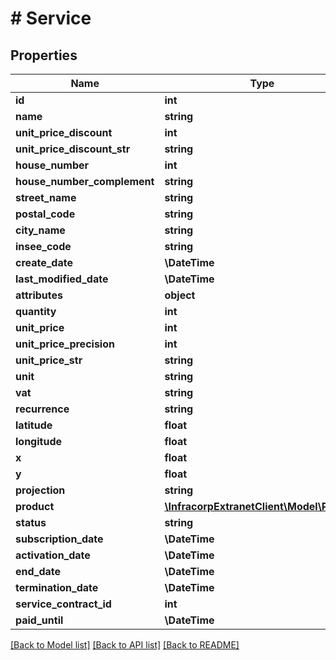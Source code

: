 # # Service

## Properties

Name | Type | Description | Notes
------------ | ------------- | ------------- | -------------
**id** | **int** |  | [optional]
**name** | **string** |  | [optional]
**unit_price_discount** | **int** |  | [optional]
**unit_price_discount_str** | **string** |  | [optional]
**house_number** | **int** |  | [optional]
**house_number_complement** | **string** |  | [optional]
**street_name** | **string** |  | [optional]
**postal_code** | **string** |  | [optional]
**city_name** | **string** |  | [optional]
**insee_code** | **string** |  | [optional]
**create_date** | **\DateTime** |  | [optional]
**last_modified_date** | **\DateTime** |  | [optional]
**attributes** | **object** |  | [optional]
**quantity** | **int** |  | [optional]
**unit_price** | **int** |  | [optional]
**unit_price_precision** | **int** |  | [optional]
**unit_price_str** | **string** |  | [optional]
**unit** | **string** |  | [optional]
**vat** | **string** |  | [optional]
**recurrence** | **string** |  | [optional]
**latitude** | **float** |  | [optional]
**longitude** | **float** |  | [optional]
**x** | **float** |  | [optional]
**y** | **float** |  | [optional]
**projection** | **string** |  | [optional]
**product** | [**\InfracorpExtranetClient\Model\Product**](Product.md) |  | [optional]
**status** | **string** |  | [optional]
**subscription_date** | **\DateTime** |  | [optional]
**activation_date** | **\DateTime** |  | [optional]
**end_date** | **\DateTime** |  | [optional]
**termination_date** | **\DateTime** |  | [optional]
**service_contract_id** | **int** |  | [optional]
**paid_until** | **\DateTime** |  | [optional]

[[Back to Model list]](../../README.md#models) [[Back to API list]](../../README.md#endpoints) [[Back to README]](../../README.md)
